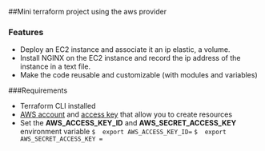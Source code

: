 ##Mini terraform project using the aws provider

### Features

- Deploy an EC2 instance and associate it an ip elastic, a volume.
- Install NGINX on the EC2 instance and record the ip address of the instance in a text file.
- Make the code reusable and customizable (with modules and variables)

###Requirements
- Terraform CLI installed
- [AWS account](https://aws.amazon.com/fr) and [access key](https://docs.aws.amazon.com/general/latest/gr/aws-sec-cred-types.html#access-keys-about) that allow you to create resources
- Set the **AWS_ACCESS_KEY_ID** and **AWS_SECRET_ACCESS_KEY**  environment variable
`$  export AWS_ACCESS_KEY_ID=`
`$  export AWS_SECRET_ACCESS_KEY =`